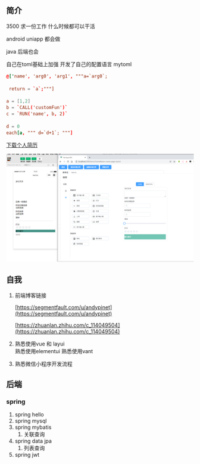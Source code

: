 
## 简介

3500 求一份工作   什么时候都可以干活

android  uniapp  都会做

java 后端也会

自己在toml基础上加强 开发了自己的配置语言 mytoml

```toml
@['name', 'arg0', 'arg1', """a=`arg0`;

 return = `a`;"""]

a = [1,2]
b = `CALL('customFun')`
c = `RUN('name', b, 2)`

d = 0
each[a, """ d=`d+1`; """]

```

<a href="/crm/凌柏超-web前端-个人简历2.pdf" download="凌柏超的个人简历">下载个人简历</a>

<!-- 前端工程师只是程序员的一个专业方向, 因此我们首先应该是一个优秀的程序员.

1. 发现问题/解决问题/总结问题的能力(写写博客锻炼下自己的写作能力, 输出就是最好的学习)
2. 沟通能力/团队协作(各种软技能/辅助技能)
3. 主动做事的执行力(给你什么做什么 -> 没人给你时, 自己决定做什么, 思考怎么做, 为什么做)

然后再在前端这个专业方向上有更深入的研究

1. 跨平台前端开发 （实现小程序，web端通用，native也部分通用）
2. 提升个人的(前端)工作效率和工作质量
3. 提升用户体验, 通过技术驱动业务, 提升产品价值 -->

![](assets/images/toolapp1.png)

## 自我

1. 前端博客链接
   
   [https://segmentfault.com/u/andypinet](https://segmentfault.com/u/andypinet)
   
   [https://zhuanlan.zhihu.com/c_114049504](https://zhuanlan.zhihu.com/c_114049504)

2. 熟悉使用vue 和 layui  
   熟悉使用elementui
   熟悉使用vant 

3. 熟悉微信小程序开发流程

## 后端

### spring 

1. spring hello
2. spring mysql
3. spring mybatis
   1. 关联查询
4. spring data jpa
   1. 列表查询
5. spring jwt



